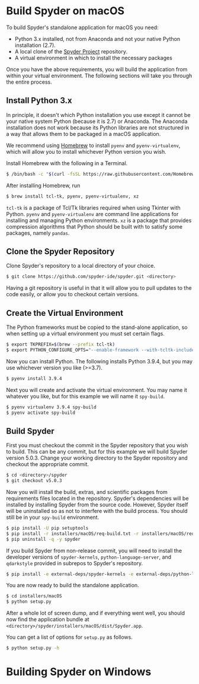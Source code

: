 # Build Spyder on macOS

To build Spyder's standalone application for macOS you need:

* Python 3.x installed, not from Anaconda and not your native Python installation (2.7).
* A local clone of the [Spyder Project](https://github.com/spyder-ide/spyder) repository.
* A virtual environment in which to install the necessary packages

Once you have the above requirements, you will build the application from within your virtual environment.
The following sections will take you through the entire process.

## Install Python 3.x

In principle, it doesn't which Python installation you use except it cannot be your native system Python (because it is 2.7) or Anaconda.
The Anaconda installation does not work because its Python libraries are not structured in a way that allows them to be packaged in a macOS application.

We recommend using [Homebrew](http://brew.sh/) to install `pyenv` and `pyenv-virtualenv`, which will allow you to install whichever Python version you wish.

Install Homebrew with the following in a Terminal.
```bash
$ /bin/bash -c "$(curl -fsSL https://raw.githubusercontent.com/Homebrew/install/HEAD/install.sh)"
```
After installing Homebrew, run
```bash
$ brew install tcl-tk, pyenv, pyenv-virtualenv, xz
```
`tcl-tk` is a package of Tcl/Tk libraries required when using Tkinter with Python.
`pyenv` and `pyenv-virtualenv` are command line applications for installing and managing Python environments.
`xz` is a package that provides compression algorithms that Python should be built with to satisfy some packages, namely `pandas`.

## Clone the Spyder Repository

Clone Spyder's repository to a local directory of your choice.
```bash
$ git clone https://github.com/spyder-ide/spyder.git <directory>
```
Having a git repository is useful in that it will allow you to pull updates to the code easily, or allow you to checkout certain versions.

## Create the Virtual Environment

The Python frameworks must be copied to the stand-alone application, so when setting up a virtual environment you must set certain flags.
```bash
$ export TKPREFIX=$(brew --prefix tcl-tk)
$ export PYTHON_CONFIGURE_OPTS="--enable-framework --with-tcltk-includes=-I${TKPREFIX}/include --with-tcltk-libs='-L${TKPREFIX}/lib -ltcl8.6 -ltk8.6'"
```
Now you can install Python. The following installs Python 3.9.4, but you may use whichever version you like (>=3.7).
```bash
$ pyenv install 3.9.4
```
Next you will create and activate the virtual environment.
You may name it whatever you like, but for this example we will name it `spy-build`.
```bash
$ pyenv virtualenv 3.9.4 spy-build
$ pyenv activate spy-build
```

## Build Spyder

First you must checkout the commit in the Spyder repository that you wish to build.
This can be any commit, but for this example we will build Spyder version 5.0.3.
Change your working directory to the Spyder repository and checkout the appropriate commit.
```bash
$ cd <directory>/spyder
$ git checkout v5.0.3
```

Now you will install the build, extras, and scientific packages from requirements files located in the repository.
Spyder's dependencies will be installed by installing Spyder from the source code.
However, Spyder itself will be uninstalled so as not to interfere with the build process.
You should still be in your `spy-build` environment.
```bash
$ pip install -U pip setuptools
$ pip install -r installers/macOS/req-build.txt -r installers/macOS/req-extras.txt -r installers/macOS/req-scientific.txt -e .
$ pip uninstall -q -y spyder
```

If you build Spyder from non-release commit, you will need to install the developer versions of `spyder-kernels`, `python-language-server`, and `qdarkstyle` provided in subrepos to Spyder's repository.
```bash
$ pip install -e external-deps/spyder-kernels -e external-deps/python-language-server -e external-deps/qdarkstyle
```

You are now ready to build the standalone application.
```bash
$ cd installers/macOS
$ python setup.py
```
After a whole lot of screen dump, and if everything went well, you should now find the application bundle at `<directory>/spyder/installers/macOS/dist/Spyder.app`.

You can get a list of options for `setup.py` as follows.
```bash
$ python setup.py -h
```

# Building Spyder on Windows

